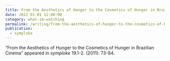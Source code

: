 ```yaml
---
title: From the Aesthetics of Hunger to the Cosmetics of Hunger in Brazilian Cinema
date: 2011-01-01 12:00:00
category: what-im-watching
permalink: /writing/from-the-aesthetics-of-hunger-to-the-cosmetics-of-hunger-in-brazilian-cinema/
publication:
  - symploke
---
```

“From the Aesthetics of Hunger to the Cosmetics of Hunger in Brazilian Cinema” appeared in <em>symploke</em> 19.1-2. (2011): 73-84.

